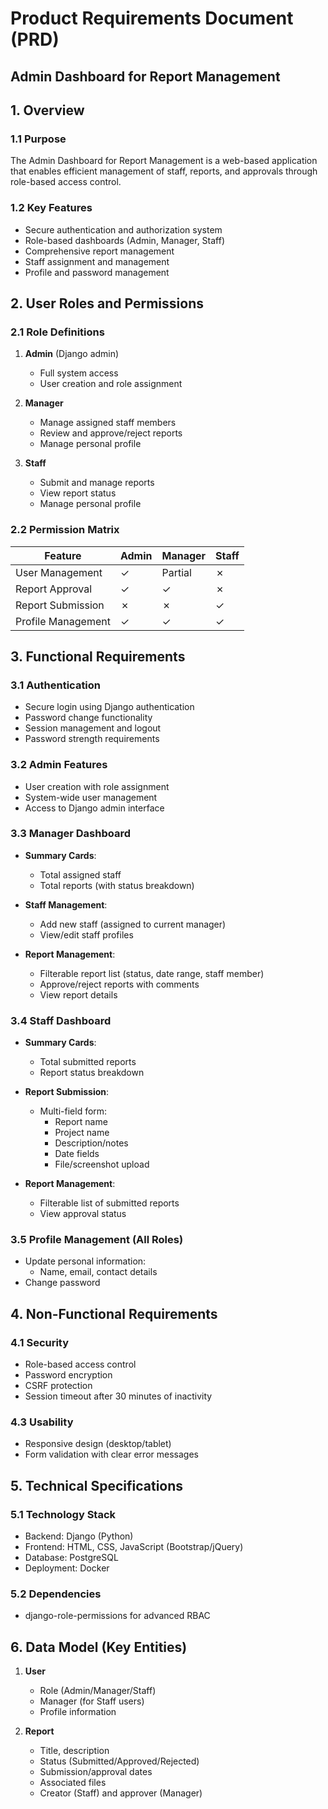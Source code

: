 # Product Requirements Document (PRD)
## Admin Dashboard for Report Management

## 1. Overview
### 1.1 Purpose
The Admin Dashboard for Report Management is a web-based application that enables efficient management of staff, reports, and approvals through role-based access control.

### 1.2 Key Features
- Secure authentication and authorization system
- Role-based dashboards (Admin, Manager, Staff)
- Comprehensive report management
- Staff assignment and management
- Profile and password management

## 2. User Roles and Permissions
### 2.1 Role Definitions
1. **Admin** (Django admin)
   - Full system access
   - User creation and role assignment

2. **Manager**
   - Manage assigned staff members
   - Review and approve/reject reports
   - Manage personal profile

3. **Staff**
   - Submit and manage reports
   - View report status
   - Manage personal profile

### 2.2 Permission Matrix
| Feature                | Admin | Manager | Staff |
|------------------------|-------|---------|-------|
| User Management        | ✓     | Partial | ✗     |
| Report Approval        | ✓     | ✓       | ✗     |
| Report Submission      | ✗     | ✗       | ✓     |
| Profile Management     | ✓     | ✓       | ✓     |

## 3. Functional Requirements
### 3.1 Authentication
- Secure login using Django authentication
- Password change functionality
- Session management and logout
- Password strength requirements

### 3.2 Admin Features
- User creation with role assignment
- System-wide user management
- Access to Django admin interface

### 3.3 Manager Dashboard
- **Summary Cards**:
  - Total assigned staff
  - Total reports (with status breakdown)

- **Staff Management**:
  - Add new staff (assigned to current manager)
  - View/edit staff profiles

- **Report Management**:
  - Filterable report list (status, date range, staff member)
  - Approve/reject reports with comments
  - View report details

### 3.4 Staff Dashboard
- **Summary Cards**:
  - Total submitted reports
  - Report status breakdown

- **Report Submission**:
  - Multi-field form:
    - Report name
    - Project name
    - Description/notes
    - Date fields
    - File/screenshot upload

- **Report Management**:
  - Filterable list of submitted reports
  - View approval status

### 3.5 Profile Management (All Roles)
- Update personal information:
  - Name, email, contact details
- Change password

## 4. Non-Functional Requirements
### 4.1 Security
- Role-based access control
- Password encryption
- CSRF protection
- Session timeout after 30 minutes of inactivity

### 4.3 Usability
- Responsive design (desktop/tablet)
- Form validation with clear error messages

## 5. Technical Specifications
### 5.1 Technology Stack
- Backend: Django (Python)
- Frontend: HTML, CSS, JavaScript (Bootstrap/jQuery)
- Database: PostgreSQL
- Deployment: Docker

### 5.2 Dependencies
- django-role-permissions for advanced RBAC

## 6. Data Model (Key Entities)
1. **User**
   - Role (Admin/Manager/Staff)
   - Manager (for Staff users)
   - Profile information

2. **Report**
   - Title, description
   - Status (Submitted/Approved/Rejected)
   - Submission/approval dates
   - Associated files
   - Creator (Staff) and approver (Manager)
